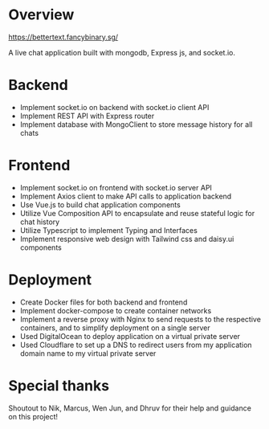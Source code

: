 # Overview
https://bettertext.fancybinary.sg/

A live chat application built with mongodb, Express js, and socket.io.

# Backend
 - Implement socket.io on backend with socket.io client API
 - Implement REST API with Express router
 - Implement database with MongoClient to store message history for all chats

# Frontend
 - Implement socket.io on frontend with socket.io server API
 - Implement Axios client to make API calls to application backend
 - Use Vue.js to build chat application components
 - Utilize Vue Composition API to encapsulate and reuse stateful logic for chat history
 - Utilize Typescript to implement Typing and Interfaces
 - Implement responsive web design with Tailwind css and daisy.ui components

 # Deployment
 - Create Docker files for both backend and frontend
 - Implement docker-compose to create container networks
 - Implement a reverse proxy with Nginx to send requests to the respective containers, and to simplify deployment on a single server
 - Used DigitalOcean to deploy application on a virtual private server
 - Used Cloudflare to set up a DNS to redirect users from my application domain name to my virtual private server

 # Special thanks

 Shoutout to Nik, Marcus, Wen Jun, and Dhruv for their help and guidance on this project!